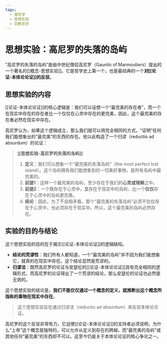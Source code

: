 ```yaml
---
tags:
  - 做哲学
  - 思想实验
  - 宗教哲学
---
```


# 思想实验：高尼罗的失落的岛屿

“高尼罗的失落的岛屿”是由中世纪僧侣高尼罗（Gaunilo of Marmoutiers）提出的一个著名的[[概念-思想实验]]。它是哲学史上第一个，也是最经典的一个**对[[论证-本体论论证]]的反驳**。

## 思想实验的内容

[[论证-本体论论证]]的核心逻辑是：我们可以设想一个“最完美的存在者”，而一个在现实中存在的存在者比一个仅仅在心灵中存在的更完美，因此，这个最完美的存在者必然在现实中存在。

高尼罗认为，如果这个逻辑成立，那么我们就可以用完全相同的方式，“证明”任何我们能想象出的“最完美”的东西的存在。他以此构造了一个归谬（reductio ad absurdum）的论证：

> **[[思想实验-高尼罗的失落的岛屿]]**
>
> 1.  **定义**：我们可以想象一个“最完美的失落岛屿”（the most perfect lost island）。这个岛屿拥有我们能想象到的一切美好事物，是所有岛屿中最完美的。
> 2.  **前提1**：这样一个最完美的岛屿，至少存在于我们的**心灵或理解**之中。
> 3.  **前提2**：一个既存在于心灵中，**又**存在于现实中的岛屿，比一个**仅仅**存在于心灵中的岛屿更完美。
> 4.  **结论**：因此，为了不自相矛盾，那个“最完美的失落岛屿”必须不仅仅存在于心灵中，也必须存在于现实中。所以，这个最完美的岛屿必然存在。

## 实验的目的与结论

这个思想实验的目的在于揭示[[论证-本体论论证]]的逻辑缺陷。

*   **结论的荒谬性**：我们所有人都知道，一个“最完美的岛屿”并不因为我们能想象它，就真的在现实中存在。这个结论显然是荒谬的。
*   **归谬法**：既然高尼罗的论证与安瑟伦的[[论证-本体论论证]]具有完全相同的逻辑形式，而高尼罗的论证得出了一个荒谬的结论，那么安瑟伦的论证也必然是无效的。

这个思想实验的结论是，**我们不能仅仅通过一个概念的定义，就推断出这个概念所指称的事物在现实中存在**。

> 这个思想实验旨在通过归谬法（reductio ad absurdum）来反驳本体论论证。

高尼罗的这个反驳非常有力，它迫使[[论证-本体论论证]]的支持者必须说明，为什么“上帝”这个概念是独特的，可以允许从定义到存在的跨越，而“最完美的岛屿”或其他任何“最完美”的东西却不可以。这至今仍是关于本体论论证的核心争论之一。
